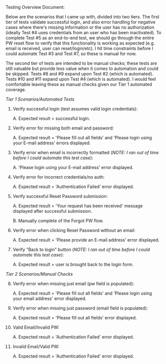 Testing Overview Document:

Below are the scenarios that I came up with, divided into two tiers.  The first tier of tests validate successful login, and also error handling for negative cases where there's missing information or the user has no authorization (ideally Test #4 uses credentials from an user who has been inactivated).  To complete Test #5 as an end-to-end test, we should go through the entire PW reset flow to verify that this functionality is working as expected (e.g. email is received, user can reset/login/etc).  I hit time constraints before I could automate Test #3 and Test #7, so these is manual for now.

The second tier of tests are intended to be manual checks; these tests are still valuable but provide less value when it comes to automation and could be skipped.  Tests #8 and #9 expand upon Test #2 (which is automated).  Tests #10 and #11 expand upon Test #4 (which is automated).  I would feel comfortable leaving these as manual checks given our Tier 1 automated coverage. 



*Tier 1 Scenarios/Automated Tests*

1. Verify successful login (test assumes valid login credentials):
   
    A.  Expected result = successful login.

2. Verify error for missing both email and password:

    A.  Expected result = 'Please fill out all fields' and 'Please login using your E-mail address' errors displayed.

3. Verify error when email is incorrectly formatted (*NOTE: I ran out of time before I could automate this test case*):

   A.  'Please login using your E-mail address' error displayed.

4. Verify error for incorrect credentials/no auth:

   A.  Expected result = 'Authentication Failed' error displayed.

5. Verify successful Reset Password submission:

   A.  Expected result = 'Your request has been received' message displayed after successful submission.

   B.  Manually complete of the Forgot PW flow.

6. Verify error when clicking Reset Password without an email:

    A.  Expected result = 'Please provide an E-mail address' error displayed.

7. Verify "Back to login" button (*NOTE: I ran out of time before I could automate this test case*):

    A.  Expected result = user is brought back to the login form.




*Tier 2 Scenarios/Manual Checks*

8. Verify error when missing just email (pw field is populated):

   A.  Expected result = 'Please fill out all fields' and 'Please login using your email address' error displayed.

9. Verify error when missing just password (email field is populated): 

   A.  Expected result = 'Please fill out all fields' error displayed.

10. Valid Email/Invalid PW:

     A.  Expected result = 'Authentication Failed' error displayed.

11. Invalid Email/Valid PW:

     A.  Expected result = 'Authentication Failed' error displayed.




